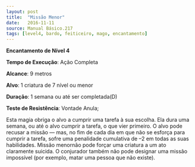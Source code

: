 ```yaml
---
layout: post
title:  "Missão Menor"
date:   2016-11-11
source: Manual Básico.217
tags: [level4, bardo, feiticeiro, mago, encantamento]
---
```


**Encantamento de Nível 4**

**Tempo de Execução**: Ação Completa

**Alcance**: 9 metros

**Alvo**: 1 criatura de 7 nível ou menor

**Duração**: 1 semana ou até ser completada(D)

**Teste de Resistência**: Vontade Anula;

Esta magia obriga o alvo a cumprir uma tarefa à sua escolha. Ela dura uma semana, ou até o alvo cumprir a tarefa, o que vier primeiro. O alvo pode recusar a missão — mas, no fim de cada dia em que não se esforça para cumprir a tarefa, sofre uma penalidade cumulativa de –2 em todas as suas habilidades.
Missão menornão pode forçar uma criatura a um ato claramente suicida. O conjurador também não pode designar uma missão impossível (por exemplo, matar uma pessoa que não existe).